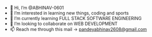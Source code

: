 - 👋 Hi, I’m @ABHINAV-0601
- 👀 I’m interested in learning new things, coding and sports
- 🌱 I’m currently learning FULL STACK SOFTWARE ENGINEERING
- 💞️ I’m looking to collaborate on WEB DEVELOPMENT
- 📫 Reach me through this mail -> pandeyabhinav2608@gmail.com

<!---
ABHINAV-0601/ABHINAV-0601 is a ✨ special ✨ repository because its `README.md` (this file) appears on your GitHub profile.
You can click the Preview link to take a look at your changes.
--->
